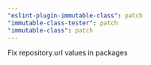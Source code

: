 ```yaml
---
"eslint-plugin-immutable-class": patch
"immutable-class-tester": patch
"immutable-class": patch
---
```


Fix repository.url values in packages
